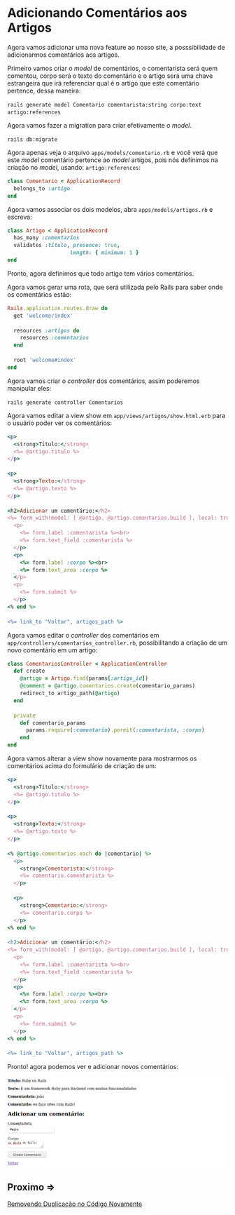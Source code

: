 # Adicionando Comentários aos Artigos

Agora vamos adicionar uma nova feature ao nosso site, a posssibilidade de adicionarmos comentários aos artigos.

Primeiro vamos criar o *model* de comentários, o comentarista será quem comentou, corpo será o texto do comentário e o artigo será uma chave estrangeira que irá referenciar qual é o artigo que este comentário pertence, dessa maneira:

``rails generate model Comentario comentarista:string corpo:text artigo:references``

Agora vamos fazer a migration para criar efetivamente o *model*.

``rails db:migrate``

Agora apenas veja o arquivo ``apps/models/comentario.rb`` e você verá que este *model* comentário pertence ao *model* artigos, pois nós definimos na criação no *model*, usando: ``artigo:references``:

```ruby
class Comentario < ApplicationRecord
  belongs_to :artigo
end
```

Agora vamos associar os dois modelos, abra ``apps/models/artigos.rb`` e escreva:

```ruby
class Artigo < ApplicationRecord
  has_many :comentarios
  validates :titulo, presence: true,
                    length: { minimum: 5 }
end
```

Pronto, agora definimos que todo artigo tem vários comentários.

Agora vamos gerar uma rota, que será utilizada pelo Rails para saber onde os comentários estão:

```ruby
Rails.application.routes.draw do
  get 'welcome/index'

  resources :artigos do
    resources :comentarios
  end

  root 'welcome#index'
end
```

Agora vamos criar o *controller* dos comentários, assim poderemos manipular eles:

``
rails generate controller Comentarios
``

Agora vamos editar a view show em ``app/views/artigos/show.html.erb`` para o usuário poder ver os comentários:

```ruby
<p>
  <strong>Título:</strong>
  <%= @artigo.titulo %>
</p>
 
<p>
  <strong>Texto:</strong>
  <%= @artigo.texto %>
</p>

<h2>Adicionar um comentário:</h2>
<%= form_with(model: [ @artigo, @artigo.comentarios.build ], local: true) do |form| %>
  <p>
    <%= form.label :comentarista %><br>
    <%= form.text_field :comentarista %>
  </p>
  <p>
    <%= form.label :corpo %><br>
    <%= form.text_area :corpo %>
  </p>
  <p>
    <%= form.submit %>
  </p>
<% end %>

<%= link_to "Voltar", artigos_path %>
```

Agora vamos editar o *controller* dos comentários em ``app/controllers/comentarios_controller.rb``, possibilitando a criação de um novo comentário em um artigo:

```ruby
class ComentariosController < ApplicationController
  def create
    @artigo = Artigo.find(params[:artigo_id])
    @comment = @artigo.comentarios.create(comentario_params)
    redirect_to artigo_path(@artigo)
  end
 
  private
    def comentario_params
      params.require(:comentario).permit(:comentarista, :corpo)
    end
end
```

Agora vamos alterar a view show novamente para mostrarmos os comentários acima do formulário de criação de um:

```ruby
<p>
  <strong>Título:</strong>
  <%= @artigo.titulo %>
</p>
 
<p>
  <strong>Texto:</strong>
  <%= @artigo.texto %>
</p>

<% @artigo.comentarios.each do |comentario| %>
  <p>
    <strong>Comentarista:</strong>
    <%= comentario.comentarista %>
  </p>
 
  <p>
    <strong>Comentario:</strong>
    <%= comentario.corpo %>
  </p>
<% end %>

<h2>Adicionar um comentário:</h2>
<%= form_with(model: [ @artigo, @artigo.comentarios.build ], local: true) do |form| %>
  <p>
    <%= form.label :comentarista %><br>
    <%= form.text_field :comentarista %>
  </p>
  <p>
    <%= form.label :corpo %><br>
    <%= form.text_area :corpo %>
  </p>
  <p>
    <%= form.submit %>
  </p>
<% end %>

<%= link_to "Voltar", artigos_path %>
```

Pronto! agora podemos ver e adicionar novos comentários:

![output 1](../4noobsAssets/11-adicionando-comentarios_1-output.png)

## Proximo =>
[Removendo Duplicação no Código Novamente](./12-duplicacao2.md)